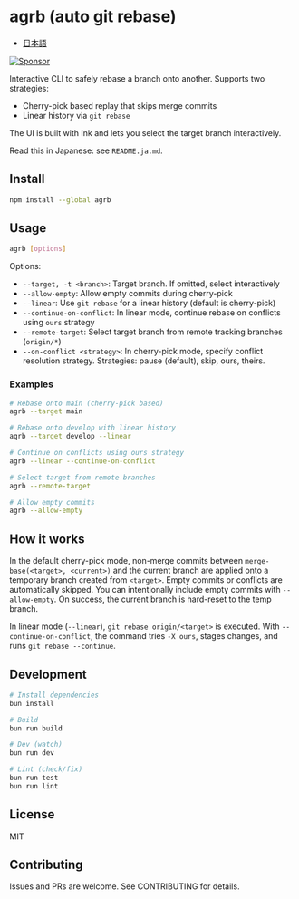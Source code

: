 # agrb (auto git rebase)

- [日本語](./README.ja.md)

<a href="https://github.com/sponsors/riya-amemiya"><img alt="Sponsor" src="https://img.shields.io/badge/sponsor-30363D?style=for-the-badge&logo=GitHub-Sponsors&logoColor=#white" /></a>

Interactive CLI to safely rebase a branch onto another. Supports two strategies:

- Cherry-pick based replay that skips merge commits
- Linear history via `git rebase`

The UI is built with Ink and lets you select the target branch interactively.

Read this in Japanese: see `README.ja.md`.

## Install

```bash
npm install --global agrb
```

## Usage

```bash
agrb [options]
```

Options:

- `--target, -t <branch>`: Target branch. If omitted, select interactively
- `--allow-empty`: Allow empty commits during cherry-pick
- `--linear`: Use `git rebase` for a linear history (default is cherry-pick)
- `--continue-on-conflict`: In linear mode, continue rebase on conflicts using `ours` strategy
- `--remote-target`: Select target branch from remote tracking branches (`origin/*`)
- `--on-conflict <strategy>`: In cherry-pick mode, specify conflict resolution strategy.
                             Strategies: pause (default), skip, ours, theirs.

### Examples

```bash
# Rebase onto main (cherry-pick based)
agrb --target main

# Rebase onto develop with linear history
agrb --target develop --linear

# Continue on conflicts using ours strategy
agrb --linear --continue-on-conflict

# Select target from remote branches
agrb --remote-target

# Allow empty commits
agrb --allow-empty
```

## How it works

In the default cherry-pick mode, non-merge commits between `merge-base(<target>, <current>)` and the current branch are applied onto a temporary branch created from `<target>`. Empty commits or conflicts are automatically skipped. You can intentionally include empty commits with `--allow-empty`. On success, the current branch is hard-reset to the temp branch.

In linear mode (`--linear`), `git rebase origin/<target>` is executed. With `--continue-on-conflict`, the command tries `-X ours`, stages changes, and runs `git rebase --continue`.

## Development

```bash
# Install dependencies
bun install

# Build
bun run build

# Dev (watch)
bun run dev

# Lint (check/fix)
bun run test
bun run lint
```

## License

MIT

## Contributing

Issues and PRs are welcome. See CONTRIBUTING for details.
